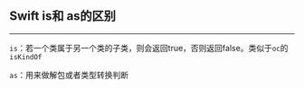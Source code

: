 ## Swift is和 as的区别

--------

`is`：若一个类属于另一个类的子类，则会返回true，否则返回false。类似于`oc`的`isKindOf`

`as`：用来做解包或者类型转换判断